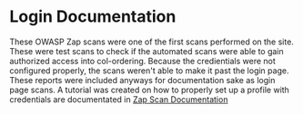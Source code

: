 # Login Documentation 
These OWASP Zap scans were one of the first scans performed on the site. 
These were test scans to check if the automated scans were able to gain authorized access into col-ordering.
Because the credientials were not configured properly, the scans weren't able to make it past the login page.
These reports were included anyways for documentation sake as login page scans. 
A tutorial was created on how to properly set up a profile with credentials are documentated in [Zap Scan Documentation](https://github.com/KellyTTan/Documentation/blob/main/login%20page/documentation/Zap_Scan_Documentation.pdf)
